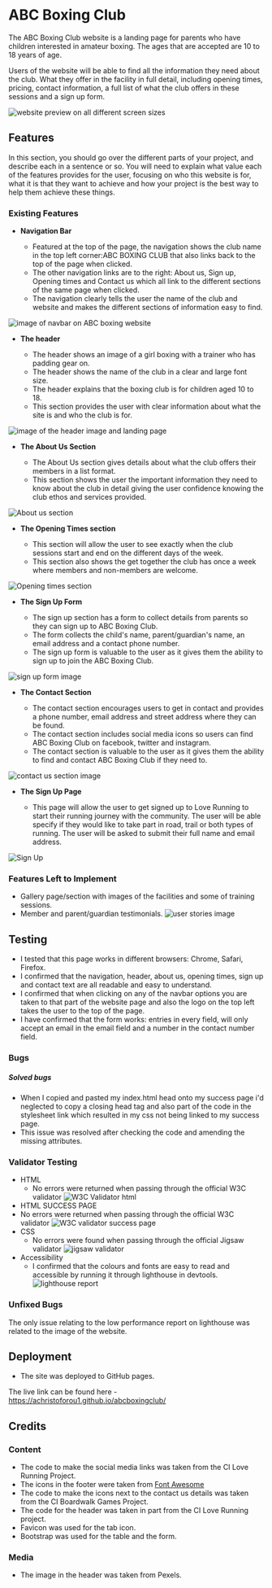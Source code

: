 # ABC Boxing Club

The ABC Boxing Club website is a landing page for parents who have children interested in amateur boxing. The ages that are accepted are 10 to 18 years of age.

Users of the website will be able to find all the information they need about the club. What they offer in the facility in full detail, including opening times, pricing, contact information, a full list of what the club offers in these sessions and a sign up form. 

![website preview on all different screen sizes](assets/images/pexels-sabel-blanco-662810-1544774.jpg)

## Features 

In this section, you should go over the different parts of your project, and describe each in a sentence or so. You will need to explain what value each of the features provides for the user, focusing on who this website is for, what it is that they want to achieve and how your project is the best way to help them achieve these things.

### Existing Features

- __Navigation Bar__

  - Featured at the top of the page, the navigation shows the club name in the top left corner:ABC BOXING CLUB that also links back to the top of the page when clicked.
  - The other navigation links are to the right: About us, Sign up, Opening times and Contact us which all link to the different sections of the same page when clicked.
  - The navigation clearly tells the user the name of the club and website and makes the different sections of information easy to find. 

![image of navbar on ABC boxing website](navbar-1.png)

- __The header__

  - The header shows an image of a girl boxing with a trainer who has padding gear on. 
  - The header shows the name of the club in a clear and large font size.
  - The header explains that the boxing club is for children aged 10 to 18.
  - This section provides the user with clear information about what the site is and who the club is for.

![image of the header image and landing page](<header image landing page.png>)

- __The About Us Section__

  - The About Us section gives details about what the club offers their members in a list format.
  - This section shows the user the important information they need to know about the club in detail giving the user confidence knowing the club ethos and services provided. 

![About us section](<About us-1.png>)

- __The Opening Times section__

  - This section will allow the user to see exactly when the club sessions start and end on the different days of the week.
  - This section also shows the get together the club has once a week where members and non-members are welcome. 

![Opening times section](<opening times.png>)

- __The Sign Up Form__ 

  - The sign up section has a form to collect details from parents so they can sign up to ABC Boxing Club.
  - The form collects the child's name, parent/guardian's name, an email address and a contact phone number.
  - The sign up form is valuable to the user as it gives them the ability to sign up to join the ABC Boxing Club.

![sign up form image](<sign up.png>)

- __The Contact Section__

  - The contact section encourages users to get in contact and provides a phone number, email address and street address where they can be found.
  - The contact section includes social media icons so users can find ABC Boxing Club on facebook, twitter and instagram.
  - The contact section is valuable to the user as it gives them the ability to find and contact ABC Boxing Club if they need to.

![contact us section image](<contact us.png>)
- __The Sign Up Page__

  - This page will allow the user to get signed up to Love Running to start their running journey with the community. The user will be able specify if they would like to take part in road, trail or both types of running. The user will be asked to submit their full name and email address. 

![Sign Up](https://github.com/lucyrush/readme-template/blob/master/media/love_running_signup.png)



### Features Left to Implement

- Gallery page/section with images of the facilities and some of training sessions.
- Member and parent/guardian testimonials.
![user stories image](<user stories.png>)

## Testing 

- I tested that this page works in different browsers: Chrome, Safari, Firefox.
- I confirmed that the navigation, header, about us, opening times, sign up and contact text are all readable and easy to understand.
- I confirmed that when clicking on any of the navbar options you are taken to that part of the website page and also the logo on the top left takes the user to the top of the page.
- I have confirmed that the form works: entries in every field, will only accept an email in the email field and a number in the contact number field.

### Bugs

##### Solved bugs

- When I copied and pasted my index.html head onto my success page i'd neglected to copy a closing head tag and also part of the code in the stylesheet link which resulted in my css not being linked to my success page.
- This issue was resolved after checking the code and amending the missing attributes.



### Validator Testing 

- HTML
  - No errors were returned when passing through the official W3C validator
![W3C Validator html](<html checker.png>)
- HTML SUCCESS PAGE
 - No errors were returned when passing through the official W3C validator
 ![W3C validator success page](<html success.png>)
- CSS
  - No errors were found when passing through the official Jigsaw validator
![jigsaw validator](<css validator.png>)
- Accessibility
   - I confirmed that the colours and fonts are easy to read and accessible by running it through lighthouse in devtools.
   ![lighthouse report](lighthouse.png)


### Unfixed Bugs

The only issue relating to the low performance report on lighthouse was related to the image of the website.

## Deployment

- The site was deployed to GitHub pages. 

The live link can be found here - https://achristoforou1.github.io/abcboxingclub/


## Credits 

 ### Content 

 - The code to make the social media links was taken from the CI Love Running Project.
- The icons in the footer were taken from [Font Awesome](https://fontawesome.com/)
- The code to make the icons next to the contact us details was taken from the CI Boardwalk Games Project.
- The code for the header was taken in part from the CI Love Running project.
- Favicon was used for the tab icon.
- Bootstrap was used for the table and the form.

### Media

- The image in the header was taken from Pexels.





